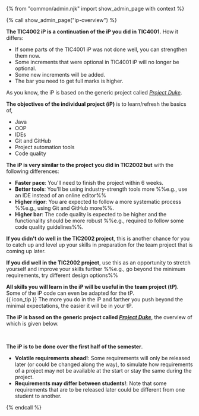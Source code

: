 {% from "common/admin.njk" import show_admin_page with context %}

{% call show_admin_page("ip-overview") %}
<div id="main">

<div id="title">

</div>
<div id="body">

<div tags="m--tic4002">

**The TIC4002 iP is a continuation of the iP you did in TIC4001.** How it differs:
* If some parts of the TIC4001 iP was not done well, you can strengthen them now.
* Some increments that were optional in TIC4001 iP will no longer be optional.
* Some new increments will be added.
* The bar you need to get full marks is higher.

As you know, the iP is based on the generic project called [_Project Duke_](../se-book-adapted/projectDuke/index.html).

</div>
<div tags="m--cs2103 m--cs2113 m--tic4001">

**The objectives of the individual project (iP)** is to learn/refresh the basics of,
* Java
* OOP
* IDEs
* Git and GitHub
* Project automation tools
* Code quality

</div>
<div tags="m--tic4001">

**The iP is very similar to the project you did in TIC2002 but** with the following differences:
* **Faster pace**: You'll need to finish the project within 6 weeks.
* **Better tools**: You'll be using industry-strength tools more %%e.g., use an IDE instead of an online editor%%
* **Higher rigor**: You are expected to follow a more systematic process %%e.g., using Git and GitHub more%%.
* **Higher bar**: The code quality is expected to be higher and the functionality should be more robust %%e.g., required to follow some code quality guidelines%%.

**If you didn't do well in the TIC2002 project**, this is another chance for you to catch up and level up your skills in preparation for the team project that is coming up later.

**If you did well in the TIC2002 project**, use this as an opportunity to stretch yourself and improve your skills further %%e.g., go beyond the minimum requirements, try different design options%%
</div>
<div tags="m--cs2103 m--cs2113 m--tic4001">

**All skills you will learn in the iP will be useful in the team project (tP)**. Some of the iP code can even be adapted for the tP.<br>
{{ icon_tip }} The more you do in the iP and farther you push beyond the minimal expectations, the easier it will be in your tP.

**The iP is based on the generic project called [_Project Duke_](../se-book-adapted/projectDuke/index.html)**, the overview of which is given below.

<include src="dukeFragment.md" boilerplate var-header="**Overview**" var-fragment="text.md#intro" />
<br>

**The iP is to be done over the first half of the semester**.

<box type="warning" seamless>

* **Volatile requirements ahead!**: Some requirements will only be released later (or could be changed along the way), to simulate how requirements of a project may not be available at the start or stay the same during the project.
* **Requirements may differ between students!**: Note that some requirements that are to be released later could be different from one student to another.
</box>
</div>

</div>
</div>

{% endcall %}

